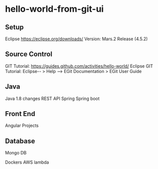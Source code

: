 # hello-world-from-git-ui


Setup
------
Eclipse
https://eclipse.org/downloads/
Version: Mars.2 Release (4.5.2)

Source Control
--------------
GIT
Tutorial: https://guides.github.com/activities/hello-world/
Eclipse GIT Tutorial: Eclipse-- > Help -->   EGit Documentation > EGit User Guide

Java
-----
Java 1.8 changes
REST API
Spring 
Spring boot

Front End
---------
Angular Projects

Database
--------
Mongo DB

Dockers
AWS lambda
